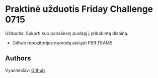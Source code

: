 # Praktinė užduotis Friday Challenge 0715

Užduotis: Sukurti kuo panašesnį puslapį į prikabintą dizainą.
-   Github repozitorijos nuorodą atsiųsti PER TEAMS

## Authors

Vyacheslav: [Github](https://github.com/vyacheslavltu)